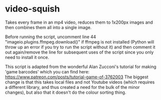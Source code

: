 # video-squish
Takes every frame in an mp4 video, reduces them to 1x200px images and then combines them all into a single image.

Before running the script, uncomment line 44 "imageio.plugins.ffmpeg.download()" if ffmpeg is not installed (Python will throw up an error if you try to run the script without it) and then comment it out again/remove the line for subsequent uses of the script since you only need to install it once.

This script is adapted from the wonderful Alan Zucconi's tutorial for making 'game barcodes' which you can find here: https://www.patreon.com/posts/tutorial-game-of-3762003
The biggest change is that this takes local files and not Youtube videos (which requires a different library, and thus created a need for the bulk of the minor changes), but also that it doesn't do the colour sorting thing.
